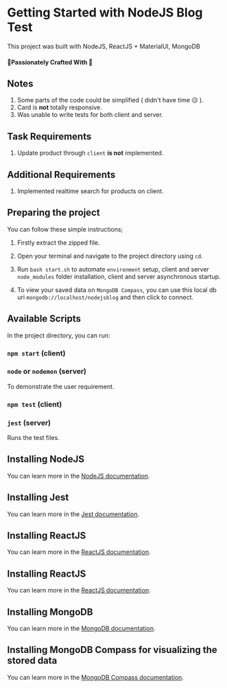 # Getting Started with NodeJS Blog Test

This project was built with NodeJS, ReactJS + MaterialUI, MongoDB

#### 💎Passionately Crafted With 💖

## Notes

1. Some parts of the code could be simplified ( didn't have time 😥 ).
2. Card is **not** totally responsive.
3. Was unable to write tests for both client and server.

## Task Requirements

1. Update product through `client` **is not** implemented.

## Additional Requirements

1. Implemented realtime search for products on client.

## Preparing the project

You can follow these simple instructions;

1. Firstly extract the zipped file.

2. Open your terminal and navigate to the project directory using `cd`.

3. Run `bash start.sh` to automate `environment` setup, client and server `node_modules` folder installation, client and server asynchronous startup.

4. To view your saved data on `MongoDB Compass`, you can use this local db uri `mongodb://localhost/nodejsblog` and then click to connect.

## Available Scripts

In the project directory, you can run:

### `npm start` (client)

### `node` or `nodemon` (server)

To demonstrate the user requirement.

### `npm test` (client)

### `jest` (server)

Runs the test files.

## Installing NodeJS

You can learn more in the [NodeJS documentation](https://nodejs.org/en/).

## Installing Jest

You can learn more in the [Jest documentation](https://jestjs.io/docs/getting-started).

## Installing ReactJS

You can learn more in the [ReactJS documentation](https://reactjs.org/docs/getting-started.html).

## Installing ReactJS

You can learn more in the [ReactJS documentation](https://reactjs.org/docs/getting-started.html).

## Installing MongoDB

You can learn more in the [MongoDB documentation](https://docs.mongodb.com/manual/installation/).

## Installing MongoDB Compass for visualizing the stored data

You can learn more in the [MongoDB Compass documentation](https://docs.mongodb.com/compass/current/install/).
